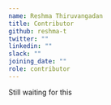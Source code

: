 ```yaml
---
name: Reshma Thiruvangadan
title: Contributor
github: reshma-t
twitter: ""
linkedin: ""
slack: ""
joining_date: ""
role: contributor
---
```


Still waiting for this
